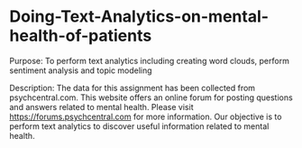 # Doing-Text-Analytics-on-mental-health-of-patients
Purpose: To perform text analytics including creating word clouds, perform sentiment analysis and topic modeling

Description: The data for this assignment has been collected from psychcentral.com. This website offers an online forum for posting questions and answers related to mental health. Please visit https://forums.psychcentral.com for more information. Our objective is to perform text analytics to discover useful information related to mental health.
